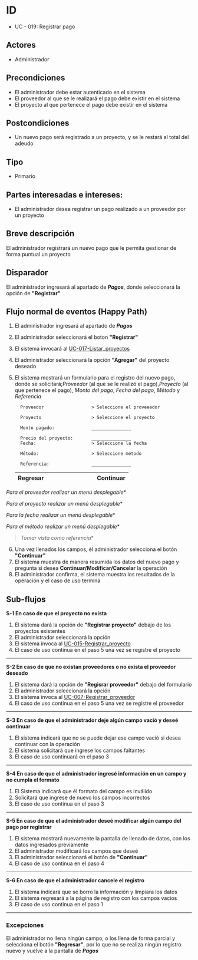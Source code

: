 # ID
 - UC - 019: Registrar pago
 
## Actores
 * Administrador

## Precondiciones
 * El administrador debe estar autenticado en el sistema
 * El proveedor al que se le realizará el pago debe existir en el sistema
 * El proyecto al que pertenece el pago debe existir en el sistema

## Postcondiciones
 * Un nuevo pago será registrado a un proyecto, y se le restará al total del adeudo
   
## Tipo 
 * Primario 

## Partes interesadas e intereses:
- El administrador desea registrar un pago realizado a un proveedor por un proyecto

## Breve descripción
El administrador registrará un nuevo pago que le permita gestionar de forma puntual un proyecto

## Disparador
El administrador ingresará al apartado de __*Pagos*__, donde seleccionará la opción de __"Registrar"__ 

## Flujo normal de eventos (Happy Path)
1. El administrador ingresará al apartado de __*Pagos*__
2. El administrador seleccionará el boton __"Registrar"__ 
3. El sistema invocará al [UC-017-Listar_proyectos](./UC-017-Listar_proyectos.md)
4. El administrador seleccionará la opción __"Agregar"__ del proyecto deseado
3. El sistema mostrará un formulario para el registro del nuevo pago, donde se solicitará;*Proveedor* (al que se le realizó el pago),*Proyecto* (al que pertenece el pago), *Monto del pago*, *Fecha del pago*, *Método* y *Referencia*

         Proveedor                  > Seleccione el proveeedor 

         Proyecto                   > Seleccione el proyecto

         Monto pagado:              _______________

         Precio del proyecto:       _______________
         Fecha:                     > Seleccione la fecha

         Método:                    > Seleccione método

         Referencia:                _______________
         
      |Regresar|||||||||Continuar|
      |:-:|:-:|:-:|:-:|:-:|-|-|-|-|:--------:|

*Para el proveedor realizar un menú desplegable**

*Para el proyecto realizar un menú desplegable**

*Para la fecha realizar un menú desplegable**

*Para el método realizar un menú desplegable**

>*Tomar vista como referencia**
6. Una vez llenados los campos, él administrador selecciona el botón __"Continuar"__
5. El sistema muestra de manera resumida los datos del nuevo pago y pregunta si desea __Continuar/Modificar/Cancelar__  la operación
5. El administrador confirma, el sistema muestra los resultados de la operación y el caso de uso termina

## Sub-flujos 
__S-1 En caso de que el proyecto no exista__
1. El sistema dará la opción de __"Registrar proyecto"__ debajo de los proyectos existentes
2. El administrador seleccionará la opción 
3. El sistema invoca al [UC-015-Registrar_proyecto](./UC-015-Registrar_proyecto.md)
4. El caso de uso continua en el paso 5 una vez se registre el proyecto

---

__S-2 En caso de que no existan proveedores o no exista el proveedor deseado__
1. El sistema dará la opción de __"Regisrar proveedor"__ debajo del formulario
2. El administrador seleecionará la opción
3. El sistema invoca al [UC-007-Registrar_proveedor](./UC-007-Registrar_proveedor.md)
4. El caso de uso continua en el paso 5 una vez se registre el proveedor

---

__S-3 En caso de que el administrador deje algún campo vació y deseé continuar__
1. El sistema indicará que no se puede dejar ese campo vació si desea continuar con la operación
1. El sistema solicitará que ingrese los campos faltantes
1. El caso de uso continuará en el paso 3

---

__S-4 En caso de que el administrador ingresé información en un campo y no cumpla el formato__
1. El Sistema indicará que él formato del campo es inválido
1. Solicitará que ingrese de nuevo los campos incorrectos
1. El caso de uso continua en el paso 3

---

__S-5 En caso de que el administrador deseé modificar algún campo del pago por registrar__
1. El sistema mostrará nuevamente la pantalla de llenado de datos, con los datos ingresados previamente
2. El administrador modificará los campos que deseé
3. El administrador seleccionará el botón de __"Continuar"__
4. El caso de uso continua en el paso 4

---

__S-6 En caso de que el administrador cancele el registro__
1. El sistema indicará que se borro la información y limpiara los datos
2. El sistema regresará a la página de registro con los campos vacios
3. El caso de uso continua en el paso 1

---

### Excepciones
El administrador no llena ningún campo, o los llena de forma parcial y selecciona el botón __"Regresar"__, por lo que no se realiza ningún registro nuevo y vuelve a la pantalla de __*Pagos*__

